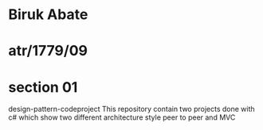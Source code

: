 # Biruk Abate
# atr/1779/09
# section 01

design-pattern-codeproject
This repository contain two projects done with c# which show two different architecture style peer to peer and MVC 

